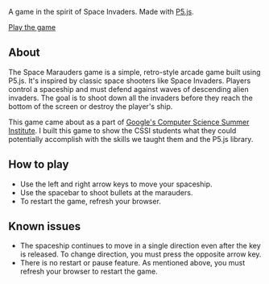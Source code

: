 A game in the spirit of Space Invaders. Made with [P5.js][p5js].

<a href="/games/game-marauders" class="button">Play the game</a>

## About

The Space Marauders game is a simple, retro-style arcade game built using P5.js.
It's inspired by classic space shooters like Space Invaders. Players control a
spaceship and must defend against waves of descending alien invaders. The goal
is to shoot down all the invaders before they reach the bottom of the screen or
destroy the player's ship.

This game came about as a part of
[Google's Computer Science Summer Institute][cssi]. I built this game to show
the CSSI students what they could potentially accomplish with the skills we
taught them and the P5.js library.

## How to play

+ Use the left and right arrow keys to move your spaceship.
+ Use the spacebar to shoot bullets at the marauders.
+ To restart the game, refresh your browser.

## Known issues

+ The spaceship continues to move in a single direction even after the key is
  released. To change direction, you must press the opposite arrow key.
+ There is no restart or pause feature. As mentioned above, you must refresh
  your browser to restart the game.

[cssi]: https://blog.google/inside-google/life-at-google/googles-computer-science-summer/
[p5js]: https://p5js.org/